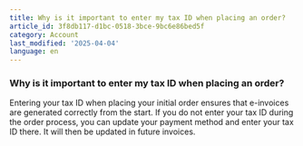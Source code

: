 ```yaml
---
title: Why is it important to enter my tax ID when placing an order?
article_id: 3f8db117-d1bc-0518-3bce-9bc6e86bed5f
category: Account
last_modified: '2025-04-04'
language: en
---
```


### Why is it important to enter my tax ID when placing an order?
Entering your tax ID when placing your initial order ensures that e-invoices are generated correctly from the start. If you do not enter your tax ID during the order process, you can update your payment method and enter your tax ID there. It will then be updated in future invoices. 